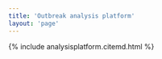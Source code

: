 ```yaml
---
title: 'Outbreak analysis platform'
layout: 'page'
---
```


{% include analysisplatform.citemd.html %}